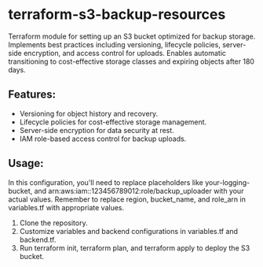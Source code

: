 # terraform-s3-backup-resources
Terraform module for setting up an S3 bucket optimized for backup storage. Implements best practices including versioning, lifecycle policies, server-side encryption, and access control for uploads. Enables automatic transitioning to cost-effective storage classes and expiring objects after 180 days.

## Features:

   - Versioning for object history and recovery.
   - Lifecycle policies for cost-effective storage management.
   - Server-side encryption for data security at rest.
   - IAM role-based access control for backup uploads.

## Usage:
   In this configuration, you'll need to replace placeholders like your-logging-bucket, and arn:aws:iam::123456789012:role/backup_uploader with your actual values.
   Remember to replace region, bucket_name, and role_arn in variables.tf with appropriate values.
   1.  Clone the repository.
   2.  Customize variables and backend configurations in variables.tf and backend.tf.
   3.  Run terraform init, terraform plan, and terraform apply to deploy the S3 bucket.
